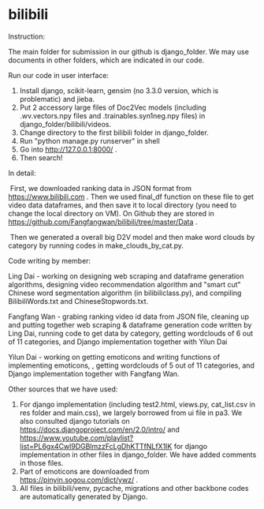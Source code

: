 # bilibili
Instruction:

The main folder for submission in our github is django_folder. We may use documents in other folders, which are indicated in our code.

Run our code in user interface:

1. Install django, scikit-learn, gensim (no 3.3.0 version, which is problematic) and jieba.
2. Put 2 accessory large files of Doc2Vec models (including .wv.vectors.npy files and .trainables.syn1neg.npy files) in django_folder/bilibili/videos.
3. Change directory to the first bilibili folder in django_folder.
4. Run  "python manage.py runserver" in shell
5. Go into http://127.0.0.1:8000/ .
6. Then search!

In detail:

​	First, we downloaded ranking data in JSON format from https://www.bilibili.com . Then we used final_df function on these file to get video data dataframes, and then save it to local directory (you need to change the local directory on VM). On Github they are stored in https://github.com/Fangfangwan/bilibili/tree/master/Data .

​	Then we generated a overall big D2V model and then make word clouds by category by running codes in make_clouds_by_cat.py.

Code writing by member:

Ling Dai - working on designing web scraping and dataframe generation algorithms, designing video recommendation algorithm and "smart cut" Chinese word segmentation algorithm (in bilibiliclass.py), and compiling BilibiliWords.txt and ChineseStopwords.txt.

Fangfang Wan - grabing ranking video id data from JSON file, cleaning up and putting together web scraping & dataframe generation code written by Ling Dai, running code to get data by category, getting wordclouds of 6 out of 11 categories, and Django implementation together with Yilun Dai

Yilun Dai - working on getting emoticons and writing functions of implementing emoticons, , getting wordclouds of 5 out of 11 categories, and Django implementation together with Fangfang Wan.

Other sources that we have used:

1. For django implementation (including test2.html, views.py, cat_list.csv in res folder and main.css), we largely borrowed from ui file in pa3. We also consulted django tutorials on https://docs.djangoproject.com/en/2.0/intro/ and https://www.youtube.com/playlist?list=PL6gx4Cwl9DGBlmzzFcLgDhKTTfNLfX1IK for django implementation in other files in django_folder. We have added comments in those files.
2. Part of emoticons are downloaded from https://pinyin.sogou.com/dict/ywz/ .
3. All files in bilibili/venv,  pycache, migrations and other backbone codes are automatically generated by Django.

